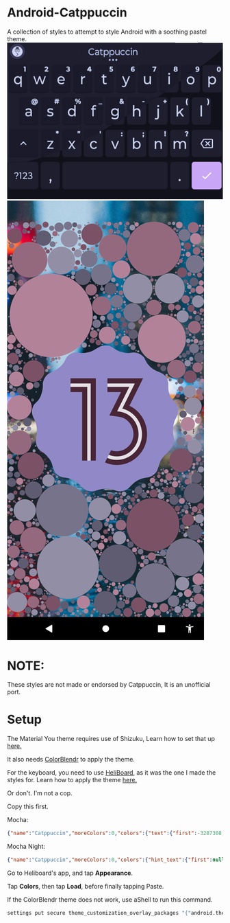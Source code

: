 # Android-Catppuccin
A collection of styles to attempt to style Android with a soothing pastel theme.
![The Heliboard keyboard with my Cattpuccin theme on.](https://raw.githubusercontent.com/Ermageeerd/Android-Catppucin/refs/heads/main/Images/Screenshot_20250802-2.png)
![Android 13 Easter Egg with my Material You theme.](https://raw.githubusercontent.com/Ermageeerd/Android-Catppucin/refs/heads/main/Images/Screenshot_20250801-234814.png)

# NOTE:

These styles are not made or endorsed by Catppuccin, It is an unofficial port.

# Setup

The Material You theme requires use of Shizuku, Learn how to set that up [here.](https://shizuku.rikka.app/)

It also needs [ColorBlendr](https://github.com/Mahmud0808/ColorBlendr) to apply the theme.

For the keyboard, you need to use [HeliBoard](https://github.com/Helium314/HeliBoard), as it was the one I made the styles for. Learn how to apply the theme [here.](https://github.com/Helium314/HeliBoard/wiki/Customization#theme-colors)

Or don't. I'm not a cop.

Copy this first.

Mocha:
``` json
{"name":"Catppuccin","moreColors":0,"colors":{"text":{"first":-3287308,"second":false},"functional_keys":{"first":-15066582,"second":false},"background":{"first":-14803410,"second":false},"keys":{"first":-15066582,"second":false},"spacebar":{"first":-15066582,"second":false}}}
```
Mocha Night:
``` json
{"name":"Catppuccin","moreColors":0,"colors":{"hint_text":{"first":null,"second":false},"spacebar":{"first":-14803410,"second":false},"functional_keys":{"first":-14803410,"second":false},"text":{"first":-3287308,"second":false},"background":{"first":-15724262,"second":false},"keys":{"first":-14803410,"second":false},"accent":{"first":-3496201,"second":false}}}
```
Go to Heliboard's app, and tap **Appearance**.

Tap **Colors**, then tap **Load**, before finally tapping Paste.

If the ColorBlendr theme does not work, use aShell to run this command.

```bash
settings put secure theme_customization_overlay_packages "{"android.theme.customization.font":"default","android.theme.customization.accent_color":"1E1E2E","android.theme.customization.system_palette":"181825","android.theme.customization.color_source":"preset","_applied_timestamp":1755391601864,"android.theme.customization.theme_style":"VIBRANT"}"
```
